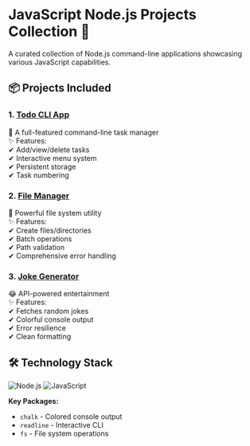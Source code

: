 # JavaScript Node.js Projects Collection 🚀

A curated collection of Node.js command-line applications showcasing various JavaScript capabilities.


## 📦 Projects Included

### 1. [Todo CLI App](/todo-cli-app)
📌 A full-featured command-line task manager  
✨ Features:  
✔ Add/view/delete tasks  
✔ Interactive menu system  
✔ Persistent storage  
✔ Task numbering  


### 2. [File Manager](/file-manager)
📂 Powerful file system utility  
✨ Features:  
✔ Create files/directories  
✔ Batch operations  
✔ Path validation  
✔ Comprehensive error handling  


### 3. [Joke Generator](/joke-generator)
😂 API-powered entertainment  
✨ Features:  
✔ Fetches random jokes  
✔ Colorful console output  
✔ Error resilience  
✔ Clean formatting  


## 🛠️ Technology Stack

![Node.js](https://img.shields.io/badge/Node.js-18+-339933?logo=node.js&logoColor=white)
![JavaScript](https://img.shields.io/badge/JavaScript-ES6+-F7DF1E?logo=javascript&logoColor=black)

**Key Packages:**
- `chalk` - Colored console output
- `readline` - Interactive CLI
- `fs` - File system operations
